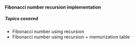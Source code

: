 #### Fibonacci number recursion implementation


##### Topics covered
+ Fibonacci number using recursion 
+ Fibonacci number using recursion + memorization table 
